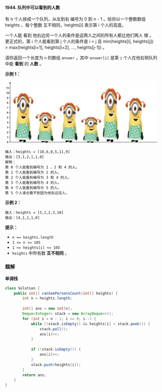 #### 1944. 队列中可以看到的人数

有 n 个人排成一个队列，从左到右 编号为 0 到 n - 1 。给你以一个整数数组 heights ，每个整数 互不相同，heights[i] 表示第 i 个人的高度。

一个人能 看到 他右边另一个人的条件是这两人之间的所有人都比他们两人 矮 。更正式的，第 i 个人能看到第 j 个人的条件是 i < j 且 min(heights[i], heights[j]) > max(heights[i+1], heights[i+2], ..., heights[j-1]) 。

请你返回一个长度为 `n` 的数组 `answer` ，其中 `answer[i]` 是第 `i` 个人在他右侧队列中能 **看到** 的 **人数** 。

**示例 1：**

![img](./images/队列中可以看到的人数/1.jpg)

```shell
输入：heights = [10,6,8,5,11,9]
输出：[3,1,2,1,1,0]
解释：
第 0 个人能看到编号为 1 ，2 和 4 的人。
第 1 个人能看到编号为 2 的人。
第 2 个人能看到编号为 3 和 4 的人。
第 3 个人能看到编号为 4 的人。
第 4 个人能看到编号为 5 的人。
第 5 个人谁也看不到因为他右边没人。
```

**示例 2：**

```shell
输入：heights = [5,1,2,3,10]
输出：[4,1,1,1,0]
```

**提示：**

- `n == heights.length`
- `1 <= n <= 105`
- `1 <= heights[i] <= 105`
- `heights` 中所有数 **互不相同** 。

### 题解

**单调栈**

````java
class Solution {
    public int[] canSeePersonsCount(int[] heights) {
        int n = heights.length;

        int[] ans = new int[n];
        Deque<Integer> stack = new ArrayDeque<>();
        for (int i = n - 1; i >= 0; i--) {
            while (!stack.isEmpty() && heights[i] > stack.peek()) {
                stack.poll();
                ans[i]++;
            }

            if (!stack.isEmpty()) {
                ans[i]++;
            }
            stack.push(heights[i]);
        }
        return ans;
    }
}
````

